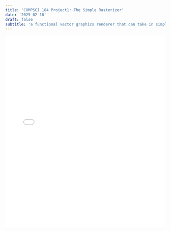 ```yaml
---
title: 'COMPSCI 184 Project1: The Simple Rasterizer'
date: '2025-02-18'
draft: false
subtitle: 'a functional vector graphics renderer that can take in simplified SVG'
---
```


<embed src="CS184PJ1Writeup.pdf" type="application/pdf" width="100%" height="600px" />
